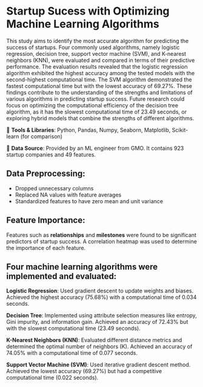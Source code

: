 # Startup Sucess with Optimizing Machine Learning Algorithms

This study aims to identify the most accurate algorithm for predicting the success of startups. Four commonly used algorithms, namely logistic regression, decision tree, support vector machine (SVM), and K-nearest neighbors (KNN), were evaluated and compared in terms of their predictive performance. The evaluation results revealed that the logistic regression algorithm exhibited the highest accuracy among the tested models with the second-highest computational time. The SVM algorithm demonstrated the fastest computational time but with the lowest accuracy of 69.27%. These findings contribute to the understanding of the strengths and limitations of various algorithms in predicting startup success. Future research could focus on optimizing the computational efficiency of the decision tree algorithm, as it has the slowest computational time of 23.49 seconds, or exploring hybrid models that combine the strengths of different algorithms.

:robot: **Tools & Libraries**: Python, Pandas, Numpy, Seaborn, Matplotlib, Scikit-learn (for comparison)

:robot: **Data Source**: Provided by an ML engineer from GMO. It contains 923 startup companies and 49 features.

## Data Preprocessing:
* Dropped unnecessary columns
* Replaced NA values with feature averages
* Standardized features to have zero mean and unit variance
  
## Feature Importance:
Features such as **relationships** and **milestones** were found to be significant predictors of startup success. A correlation heatmap was used to determine the importance of each feature.

## Four machine learning algorithms were implemented and evaluated:
**Logistic Regression**: Used gradient descent to update weights and biases. Achieved the highest accuracy (75.68%) with a computational time of 0.034 seconds.

**Decision Tree**: Implemented using attribute selection measures like entropy, Gini impurity, and information gain. Achieved an accuracy of 72.43% but with the slowest computational time (23.49 seconds).

**K-Nearest Neighbors (KNN)**: Evaluated different distance metrics and determined the optimal number of neighbors (K). Achieved an accuracy of 74.05% with a computational time of 0.077 seconds.

**Support Vector Machine (SVM)**: Used iterative gradient descent method. Achieved the lowest accuracy (69.27%) but had a competitive computational time (0.022 seconds).

